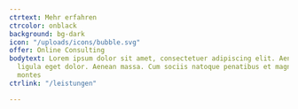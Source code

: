 ```yaml
---
ctrtext: Mehr erfahren
ctrcolor: onblack
background: bg-dark
icon: "/uploads/icons/bubble.svg"
offer: Online Consulting
bodytext: Lorem ipsum dolor sit amet, consectetuer adipiscing elit. Aenean commodo
  ligula eget dolor. Aenean massa. Cum sociis natoque penatibus et magnis dis parturient
  montes
ctrlink: "/leistungen"

---
```

